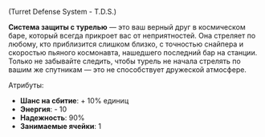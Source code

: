 (Turret Defense System - T.D.S.)

**Система защиты с турелью** — это ваш верный друг в космическом баре, который всегда прикроет вас от неприятностей. Она стреляет по любому, кто приблизится слишком близко, с точностью снайпера и скоростью пьяного космонавта, нашедшего последний бар на станции. Только не забывайте следить, чтобы турель не начала стрелять по вашим же спутникам — это не способствует дружеской атмосфере.

Атрибуты:
- **Шанс на сбитие**: + 10% единиц
- **Энергия**: - 10
- **Надежность**: 90%
- **Занимаемые ячейки**: 1